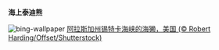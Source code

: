 
**海上泰迪熊**

![bing-wallpaper](https://www.bing.com/th?id=OHR.SitkaOtters_ZH-CN4715326633_1920x1080.jpg)
[阿拉斯加州锡特卡海峡的海獭，美国 (© Robert Harding/Offset/Shutterstock)](https://www.bing.com/search?q=%E6%B5%B7%E7%8D%AD&amp;form=hpcapt&amp;mkt=zh-cn)
  